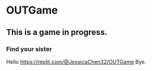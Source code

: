 # OUTGame

## This is a game in progress.

### Find your sister
Hello
https://replit.com/@JessicaChen32/OUTGame
Bye.

